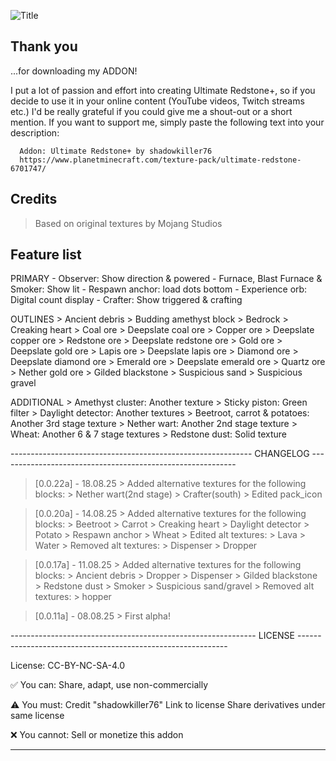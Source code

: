 ![Title](https://github.com/shadowkiller76/ultimate-redstone-plus/blob/main/pack_title.png?raw=true)       

## Thank you

  ...for downloading my ADDON!

  I put a lot of passion and effort into creating Ultimate Redstone+, so if you decide to use it in your online content (YouTube
  videos, Twitch streams etc.) I'd be really grateful if you could give me a shout-out or a short mention.
  If you want to support me, simply paste the following text into your description:
```
  Addon: Ultimate Redstone+ by shadowkiller76
  https://www.planetminecraft.com/texture-pack/ultimate-redstone-6701747/
```
## Credits

  > Based on original textures by Mojang Studios

## Feature list

  PRIMARY
    - Observer: Show direction & powered
    - Furnace, Blast Furnace & Smoker: Show lit
    - Respawn anchor: load dots bottom
    - Experience orb: Digital count display
    - Crafter: Show triggered & crafting

  OUTLINES
    > Ancient debris
    > Budding amethyst block
    > Bedrock
    > Creaking heart
    > Coal ore
    > Deepslate coal ore
    > Copper ore
    > Deepslate copper ore
    > Redstone ore
    > Deepslate redstone ore
    > Gold ore
    > Deepslate gold ore
    > Lapis ore
    > Deepslate lapis ore
    > Diamond ore
    > Deepslate diamond ore
    > Emerald ore
    > Deepslate emerald ore
    > Quartz ore
    > Nether gold ore
    > Gilded blackstone
    > Suspicious sand
    > Suspicious gravel

  ADDITIONAL
    > Amethyst cluster: Another texture 
    > Sticky piston: Green filter
    > Daylight detector: Another textures
    > Beetroot, carrot & potatoes: Another 3rd stage texture
    > Nether wart: Another 2nd stage texture
    > Wheat: Another 6 & 7 stage textures
    > Redstone dust: Solid texture

------------------------------------------------------------ CHANGELOG -----------------------------------------------------------
  
  > [0.0.22a] - 18.08.25
    > Added alternative textures for the following blocks:
      > Nether wart(2nd stage)
      > Crafter(south)
    > Edited pack_icon

  > [0.0.20a] - 14.08.25
    > Added alternative textures for the following blocks:
      > Beetroot
      > Carrot
      > Creaking heart
      > Daylight detector
      > Potato
      > Respawn anchor
      > Wheat
    > Edited alt textures:
      > Lava
      > Water
    > Removed alt textures:
      > Dispenser
      > Dropper
  
  > [0.0.17a] - 11.08.25
    > Added alternative textures for the following blocks:
      > Ancient debris
      > Dropper
      > Dispenser
      > Gilded blackstone
      > Redstone dust
      > Smoker
      > Suspicious sand/gravel
    > Removed alt textures:
      > hopper

  > [0.0.11a] - 08.08.25
    > First alpha! 

------------------------------------------------------------- LICENSE ------------------------------------------------------------

License: CC-BY-NC-SA-4.0

✅ You can: Share, adapt, use non-commercially

⚠️ You must:
Credit "shadowkiller76"
Link to license
Share derivatives under same license

❌ You cannot: Sell or monetize this addon

----------------------------------------------------------------------------------------------------------------------------------
